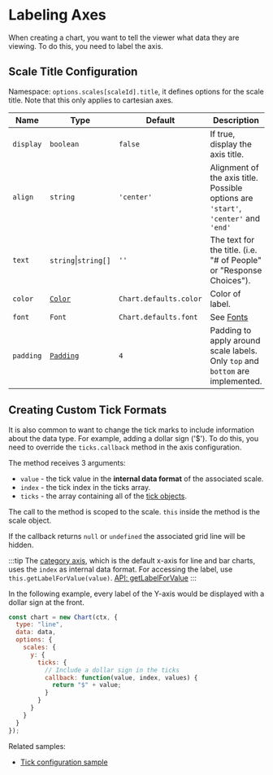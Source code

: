 # Labeling Axes

When creating a chart, you want to tell the viewer what data they are viewing. To do this, you need to label the axis.

## Scale Title Configuration

Namespace: `options.scales[scaleId].title`, it defines options for the scale title. Note that this only applies to cartesian axes.

| Name      | Type                               | Default                | Description                                                                         |
| --------- | ---------------------------------- | ---------------------- | ----------------------------------------------------------------------------------- |
| `display` | `boolean`                          | `false`                | If true, display the axis title.                                                    |
| `align`   | `string`                           | `'center'`             | Alignment of the axis title. Possible options are `'start'`, `'center'` and `'end'` |
| `text`    | `string`\|`string[]`               | `''`                   | The text for the title. (i.e. "# of People" or "Response Choices").                 |
| `color`   | [`Color`](../general/colors.md)    | `Chart.defaults.color` | Color of label.                                                                     |
| `font`    | `Font`                             | `Chart.defaults.font`  | See [Fonts](../general/fonts.md)                                                    |
| `padding` | [`Padding`](../general/padding.md) | `4`                    | Padding to apply around scale labels. Only `top` and `bottom` are implemented.      |

## Creating Custom Tick Formats

It is also common to want to change the tick marks to include information about the data type. For example, adding a dollar sign ('\$').
To do this, you need to override the `ticks.callback` method in the axis configuration.

The method receives 3 arguments:

- `value` - the tick value in the **internal data format** of the associated scale.
- `index` - the tick index in the ticks array.
- `ticks` - the array containing all of the [tick objects](../api/interfaces/Tick).

The call to the method is scoped to the scale. `this` inside the method is the scale object.

If the callback returns `null` or `undefined` the associated grid line will be hidden.

:::tip
The [category axis](../axes/cartesian/category), which is the default x-axis for line and bar charts, uses the `index` as internal data format. For accessing the label, use `this.getLabelForValue(value)`. [API: getLabelForValue](../api/classes/scale.html#getlabelforvalue)
:::

In the following example, every label of the Y-axis would be displayed with a dollar sign at the front.

```javascript
const chart = new Chart(ctx, {
  type: "line",
  data: data,
  options: {
    scales: {
      y: {
        ticks: {
          // Include a dollar sign in the ticks
          callback: function(value, index, values) {
            return "$" + value;
          }
        }
      }
    }
  }
});
```

Related samples:

- [Tick configuration sample](../samples/scale-options/ticks)
